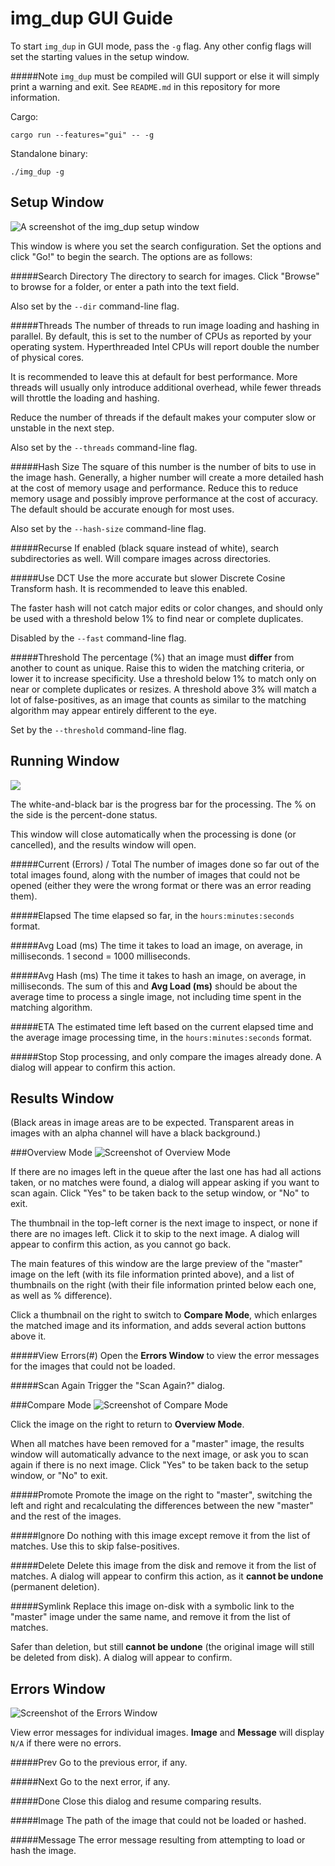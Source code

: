 img_dup GUI Guide
=================

To start `img_dup` in GUI mode, pass the `-g` flag. Any other config flags will set the starting values in the setup window.

#####Note
`img_dup` must be compiled will GUI support or else it will simply print a warning and exit. See `README.md` in this repository for more information.

Cargo:
```shell
cargo run --features="gui" -- -g
```

Standalone binary:
```shell
./img_dup -g
```

Setup Window
------------

![](screenshots/setup.png "A screenshot of the img_dup setup window" )

This window is where you set the search configuration. Set the options and click "Go!" to begin the search. The options are as follows:

#####Search Directory
The directory to search for images. Click "Browse" to browse for a folder, or enter a path into the text field. 

Also set by the `--dir` command-line flag.

#####Threads
The number of threads to run image loading and hashing in parallel. By default, this is set to the number of CPUs as reported by your operating system. Hyperthreaded Intel CPUs will report double the number of physical cores.

It is recommended to leave this at default for best performance. More threads will usually only introduce additional overhead, while fewer threads will throttle the loading and hashing. 

Reduce the number of threads if the default makes your computer slow or unstable in the next step.

Also set by the `--threads` command-line flag.

#####Hash Size
The square of this number is the number of bits to use in the image hash. Generally, a higher number will create a more detailed hash at the cost of memory usage and performance. Reduce this to reduce memory usage and possibly improve performance at the cost of accuracy. The default should be accurate enough for most uses.

Also set by the `--hash-size` command-line flag.

#####Recurse
If enabled (black square instead of white), search subdirectories as well. Will compare images across directories.

#####Use DCT
Use the more accurate but slower Discrete Cosine Transform hash. It is recommended to leave this enabled.

The faster hash will not catch major edits or color changes, and should only be used with a threshold below 1% to find near or complete duplicates.

Disabled by the `--fast` command-line flag.

#####Threshold
The percentage (%) that an image must **differ** from another to count as unique. Raise this to widen the matching criteria, or lower it to increase specificity. Use a threshold below 1% to match only on near or complete duplicates or resizes. A threshold above 3% will match a lot of false-positives, as an image that counts as similar to the matching algorithm may appear entirely different to the eye.

Set by the `--threshold` command-line flag.

Running Window
--------------

![](screenshots/running.png)

The white-and-black bar is the progress bar for the processing. The % on the side is the percent-done status.

This window will close automatically when the processing is done (or cancelled), and the results window will open.

#####Current (Errors) / Total
The number of images done so far out of the total images found, along with the number of images that could not be opened (either they were the wrong format or there was an error reading them).

#####Elapsed
The time elapsed so far, in the `hours:minutes:seconds` format.

#####Avg Load (ms)
The time it takes to load an image, on average, in milliseconds. 1 second = 1000 milliseconds.

#####Avg Hash (ms)
The time it takes to hash an image, on average, in milliseconds. The sum of this and **Avg Load (ms)** should be about the average time to process a single image, not including time spent in the matching algorithm.

#####ETA
The estimated time left based on the current elapsed time and the average image processing time, in the `hours:minutes:seconds` format.

#####Stop
Stop processing, and only compare the images already done. A dialog will appear to confirm this action.

Results Window
--------------
(Black areas in image areas are to be expected. Transparent areas in images with an alpha channel will have a black background.)

###Overview Mode
![](screenshots/results_overview.png "Screenshot of Overview Mode")

If there are no images left in the queue after the last one has had all actions taken, or no matches were found, a dialog will appear asking if you want to scan again. Click "Yes" to be taken back to the setup window, or "No" to exit.

The thumbnail in the top-left corner is the next image to inspect, or none if there are no images left. Click it to skip to the next image. A dialog will appear to confirm this action, as you cannot go back. 

The main features of this window are the large preview of the "master" image on the left (with its file information printed above), and a list of thumbnails on the right (with their file information printed below each one, as well as % difference).

Click a thumbnail on the right to switch to **Compare Mode**, which enlarges the matched image and its information, and adds several action buttons above it.

#####View Errors(#)
Open the **Errors Window** to view the error messages for the images that could not be loaded.

#####Scan Again
Trigger the "Scan Again?" dialog.

###Compare Mode
![](screenshots/results_compare.png "Screenshot of Compare Mode")

Click the image on the right to return to **Overview Mode**.

When all matches have been removed for a "master" image, the results window will automatically advance to the next image, or ask you to scan again if there is no next image. Click "Yes" to be taken back to the setup window, or "No" to exit.

#####Promote
Promote the image on the right to "master", switching the left and right and recalculating the differences between the new "master" and the rest of the images.

#####Ignore
Do nothing with this image except remove it from the list of matches. Use this to skip false-positives.

#####Delete
Delete this image from the disk and remove it from the list of matches. A dialog will appear to confirm this action, as it **cannot be undone** (permanent deletion).

#####Symlink
Replace this image on-disk with a symbolic link to the "master" image under the same name, and remove it from the list of matches. 

Safer than deletion, but still **cannot be undone** (the original image will still be deleted from disk). A dialog will appear to confirm.

Errors Window
------------
![](screenshots/errors.png "Screenshot of the Errors Window")

View error messages for individual images. **Image** and **Message** will display `N/A` if there were no errors.

#####Prev
Go to the previous error, if any.

#####Next
Go to the next error, if any.

#####Done
Close this dialog and resume comparing results.

#####Image
The path of the image that could not be loaded or hashed.

#####Message
The error message resulting from attempting to load or hash the image.


